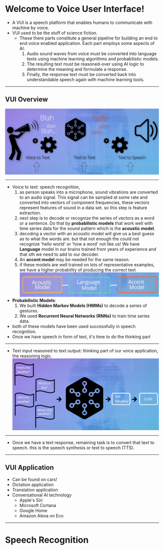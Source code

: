 # Welcome to Voice User Interface!

- A VUI is a speech platform that enables humans to communicate with machine by voice.
- VUI used to be the stuff of science fiction.
  - These there parts constitute a general pipeline for building an end to end voice enabled application. Each part employs some aspects of AI.
    1. Audio sound waves from voice must be converted into language texts using machine learning algorithms and probabilistic models.
    2. The resulting text must be reasoned-over using AI logic to determine the meaning and formulate a response.
    3. Finally, the response text must be converted back into understandable speech again with machine learning tools.

---

## VUI Overview

![VUI Stages](img/vui_overview.png)

---

- Voice to text: speech recognition,
  1. as person speaks into a microphone, sound vibrations are converted to an audio signal. This signal can be sampled at some rate and converted into vectors of component frequencies, these vectors represent features of sound in a data set. so this step is feature extraction.
  2. next step is to decode or recognize the series of vectors as a word or a sentence. Do that by **probabilistic models** that work well with time series data for the sound pattern which is the **acoustic model**.
  3. decoding a vector with an acoustic model will give us a best guess as to what the words are. but that not enough the could not recognize 'hello world' or 'how a word' not like us! We have **Language** model in our brains trained from years of experience and that sth we need to add to our decoder.
  4. An **accent model** may be needed for the same reason.
  5. if these models are well trained on lots of representative examples, we have a higher probability of producing the correct text
     ![speech recog models](img/sr_models.png)
- **Probabilistic Models**:
  1. We built **Hidden Markov Models (HMMs)** to decode a series of gestures.
  2. We used **Recurrent Neural Networks (RNNs)** to train time series data.
- both of these models have been used successfully in speech recognition.
- Once we have speech in form of text, it's time to do the thinking part

---

- Text input reasoned to text output: thinking part of our voice application, the reasoning logic.
  ![reasoning logic example](img/rlogic_ex.png)

---

- Once we have a text response, remaining task is to convert that text to speech. this is the speech synthesis or text to speech (TTS).

---

## VUI Application

- Can be found on cars!
- Dictation application
- Translation application
- Conversational AI technology
  - Apple's Siri
  - Microsoft Cortana
  - Google Home
  - Amazon Alexa on Eco

---

# Speech Recognition

